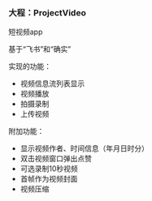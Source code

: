 ### 大程：ProjectVideo

短视频app

基于“飞书”和“确实”



实现的功能：

- 视频信息流列表显示
- 视频播放
- 拍摄录制
- 上传视频

附加功能：

- 显示视频作者、时间信息（年月日时分）
- 双击视频窗口弹出点赞
- 可选录制10秒视频
- 首帧作为视频封面
- 视频压缩